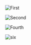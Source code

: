 ![First](https://user-images.githubusercontent.com/34924065/136667707-e5c9e2ca-de97-47fb-b7bb-b8d37e8e58e5.JPG)

![Second](https://user-images.githubusercontent.com/34924065/136667709-d56d6021-e27e-4933-a730-53ab00a147a9.JPG)


![Fourth](https://user-images.githubusercontent.com/34924065/136667716-12d8ec37-45f0-454c-ba7b-997afdfb0fc8.JPG)

![six](https://user-images.githubusercontent.com/34924065/136667726-55a81a13-1147-4e60-bdbc-e68256c0b38a.JPG)
